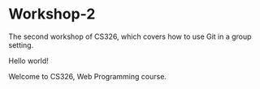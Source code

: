 # Workshop-2

The second workshop of CS326, which covers how to use Git in a group setting.

Hello world!

Welcome to CS326, Web Programming course.
